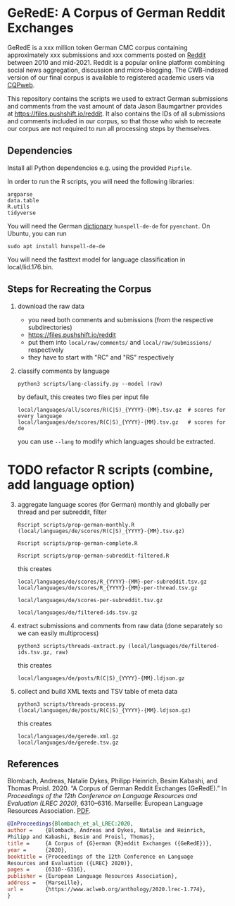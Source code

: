 # GeRedE: A Corpus of German Reddit Exchanges
GeRedE is a xxx million token German CMC corpus containing approximately xxx submissions and xxx comments posted on [Reddit](https://www.reddit.com) between 2010 and mid-2021. Reddit is a popular online platform combining social news aggregation, discussion and micro-blogging. The CWB-indexed version of our final corpus is available to registered academic users via [CQPweb](https://corpora.linguistik.uni-erlangen.de/cqpweb/gerede_v2).

This repository contains the scripts we used to extract German submissions and comments from the vast amount of data Jason Baumgartner provides at https://files.pushshift.io/reddit. It also contains the IDs of all submissions and comments included in our corpus, so that those who wish to recreate our corpus are not required to run all processing steps by themselves.

## Dependencies

Install all Python dependencies e.g. using the provided `Pipfile`. 

In order to run the R scripts, you will need the following libraries:

    argparse
    data.table
    R.utils
    tidyverse

You will need the German [dictionary](https://pyenchant.github.io/pyenchant/install.html#installing-a-dictionary) `hunspell-de-de` for `pyenchant`.  On Ubuntu, you can run

    sudo apt install hunspell-de-de

You will need the fasttext model for language classification in local/lid.176.bin.


## Steps for Recreating the Corpus

1. download the raw data
   - you need both comments and submissions (from the respective subdirectories)
   - https://files.pushshift.io/reddit
   - put them into `local/raw/comments/` and `local/raw/submissions/` respectively
   - they have to start with "RC" and "RS" respectively

2. classify comments by language
   ```
   python3 scripts/lang-classify.py --model (raw)
   ```
   by default, this creates two files per input file
   ```
   local/languages/all/scores/R(C|S)_{YYYY}-{MM}.tsv.gz  # scores for every language
   local/languages/de/scores/R(C|S)_{YYYY}-{MM}.tsv.gz   # scores for de
   ```
   you can use `--lang` to modify which languages should be extracted.


# TODO refactor R scripts (combine, add language option)
3. aggregate language scores (for German) monthly and globally per thread and per subreddit, filter
   ```
   Rscript scripts/prop-german-monthly.R (local/languages/de/scores/R(C|S)_{YYYY}-{MM}.tsv.gz)

   Rscript scripts/prop-german-complete.R

   Rscript scripts/prop-german-subreddit-filtered.R
   ```
   this creates
   ```
   local/languages/de/scores/R_{YYYY}-{MM}-per-subreddit.tsv.gz
   local/languages/de/scores/R_{YYYY}-{MM}-per-thread.tsv.gz
   
   local/languages/de/scores-per-subreddit.tsv.gz
   
   local/languages/de/filtered-ids.tsv.gz
   ```

4. extract submissions and comments from raw data (done separately so we can easily multiprocess)
   ```
   python3 scripts/threads-extract.py (local/languages/de/filtered-ids.tsv.gz, raw)
   ```
   this creates
   ```
   local/languages/de/posts/R(C|S)_{YYYY}-{MM}.ldjson.gz
   ```

5. collect and build XML texts and TSV table of meta data
   ```
   python3 scripts/threads-process.py (local/languages/de/posts/R(C|S)_{YYYY}-{MM}.ldjson.gz)
   ```
   this creates
   ```
   local/languages/de/gerede.xml.gz
   local/languages/de/gerede.tsv.gz
   ```


## References

Blombach, Andreas, Natalie Dykes, Philipp Heinrich, Besim Kabashi, and Thomas Proisl. 2020. “A Corpus of German Reddit Exchanges (GeRedE).”  In *Proceedings of the 12th Conference on Language Resources and Evaluation (LREC 2020)*, 6310–6316. Marseille: European Language Resources Association. [PDF](https://www.aclweb.org/anthology/2020.lrec-1.774.pdf).

```bibtex
@InProceedings{Blombach_et_al_LREC:2020,
author =    {Blombach, Andreas and Dykes, Natalie and Heinrich,
Philipp and Kabashi, Besim and Proisl, Thomas},
title =     {A Corpus of {G}erman {R}eddit Exchanges ({GeRedE})},
year =      {2020},
booktitle = {Proceedings of the 12th Conference on Language
Resources and Evaluation ({LREC} 2020)},
pages =     {6310--6316},
publisher = {European Language Resources Association},
address =   {Marseille},
url =       {https://www.aclweb.org/anthology/2020.lrec-1.774},
}
```
